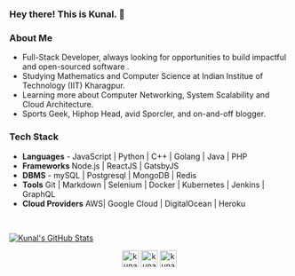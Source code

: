 ### Hey there! This is Kunal. 👋

<h3> About Me </h3>

- Full-Stack Developer, always looking for opportunities to build impactful and open-sourced software .
- Studying Mathematics and Computer Science at Indian Institue of Technology (IIT) Kharagpur.
- Learning more about Computer Networking, System Scalability and Cloud Architecture.
- Sports Geek, Hiphop Head, avid Sporcler, and on-and-off blogger.

<h3> Tech Stack</h3>

- <b>Languages</b> - JavaScript | Python | C++ | Golang | Java | PHP
- <b>Frameworks</b>  Node.js | ReactJS | GatsbyJS
- <b>DBMS</b> - mySQL | Postgresql | MongoDB | Redis
- <b>Tools</b> Git | Markdown | Selenium | Docker | Kubernetes | Jenkins | GraphQL
- <b>Cloud Providers</b> AWS| Google Cloud | DigitalOcean | Heroku

<br/>

[![Kunal's GitHub Stats](https://github-readme-stats.vercel.app/api?username=kunal1244&show_icons=true&include_all_commits=true)](https://github.com/anuraghazra/github-readme-stats)


<p align="center">
<a href="https://linkedin.com/in/kunal1244" target="blank"><img align="center" src="https://cdn.jsdelivr.net/npm/simple-icons@3.0.1/icons/linkedin.svg" alt="kunal1244" height="30" width="30" /></a>
<a href="https://twitter.com/kunal1244" target="blank"><img align="center" src="https://cdn.jsdelivr.net/npm/simple-icons@3.0.1/icons/twitter.svg" alt="kunal1244" height="30" width="30" /></a>
<a href="https://fb.com/kunal1244" target="blank"><img align="center" src="https://cdn.jsdelivr.net/npm/simple-icons@3.0.1/icons/facebook.svg" alt="kunal1244" height="30" width="30" /></a
</p>
